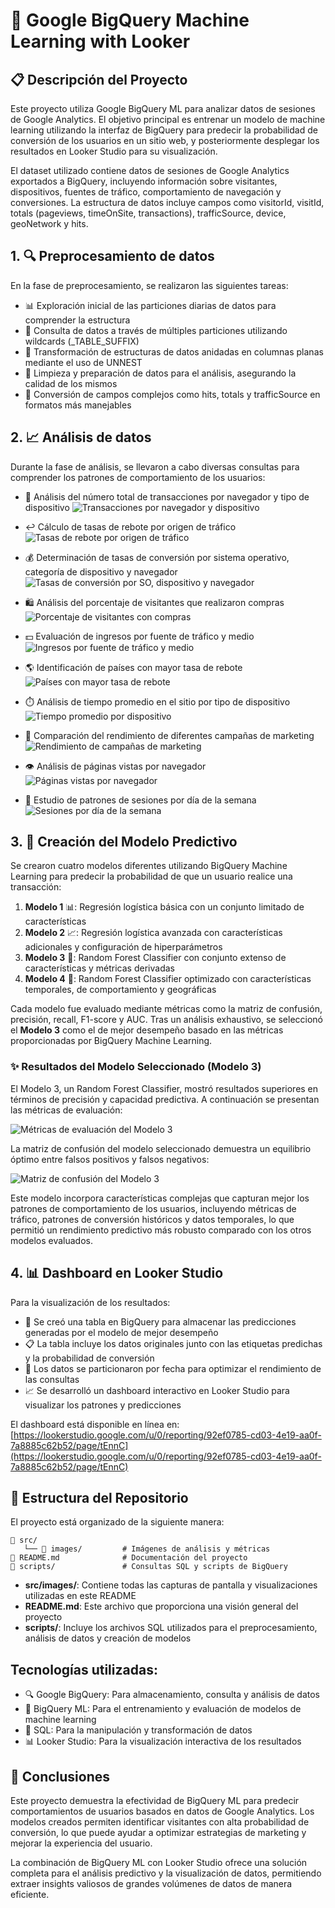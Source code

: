 # 🚀 Google BigQuery Machine Learning with Looker

## 📋 Descripción del Proyecto

Este proyecto utiliza Google BigQuery ML para analizar datos de sesiones de Google Analytics. El objetivo principal es entrenar un modelo de machine learning utilizando la interfaz de BigQuery para predecir la probabilidad de conversión de los usuarios en un sitio web, y posteriormente desplegar los resultados en Looker Studio para su visualización.

El dataset utilizado contiene datos de sesiones de Google Analytics exportados a BigQuery, incluyendo información sobre visitantes, dispositivos, fuentes de tráfico, comportamiento de navegación y conversiones. La estructura de datos incluye campos como visitorId, visitId, totals (pageviews, timeOnSite, transactions), trafficSource, device, geoNetwork y hits.

## 1. 🔍 Preprocesamiento de datos

En la fase de preprocesamiento, se realizaron las siguientes tareas:

- 📊 Exploración inicial de las particiones diarias de datos para comprender la estructura
- 🔎 Consulta de datos a través de múltiples particiones utilizando wildcards (_TABLE_SUFFIX)
- 🔄 Transformación de estructuras de datos anidadas en columnas planas mediante el uso de UNNEST
- 🧹 Limpieza y preparación de datos para el análisis, asegurando la calidad de los mismos
- 🔧 Conversión de campos complejos como hits, totals y trafficSource en formatos más manejables

## 2. 📈 Análisis de datos

Durante la fase de análisis, se llevaron a cabo diversas consultas para comprender los patrones de comportamiento de los usuarios:

- 🛒 Análisis del número total de transacciones por navegador y tipo de dispositivo
  ![Transacciones por navegador y dispositivo](src/images/1.JPG)

- ↩️ Cálculo de tasas de rebote por origen de tráfico
  ![Tasas de rebote por origen de tráfico](src/images/2.JPG)

- 💰 Determinación de tasas de conversión por sistema operativo, categoría de dispositivo y navegador
  ![Tasas de conversión por SO, dispositivo y navegador](src/images/3.JPG)

- 🛍️ Análisis del porcentaje de visitantes que realizaron compras
  ![Porcentaje de visitantes con compras](src/images/4.JPG)

- 💵 Evaluación de ingresos por fuente de tráfico y medio
  ![Ingresos por fuente de tráfico y medio](src/images/5.JPG)

- 🌎 Identificación de países con mayor tasa de rebote
  ![Países con mayor tasa de rebote](src/images/6.JPG)

- ⏱️ Análisis de tiempo promedio en el sitio por tipo de dispositivo
  ![Tiempo promedio por dispositivo](src/images/7.JPG)

- 📣 Comparación del rendimiento de diferentes campañas de marketing
  ![Rendimiento de campañas de marketing](src/images/8.JPG)

- 👁️ Análisis de páginas vistas por navegador
  ![Páginas vistas por navegador](src/images/9.JPG)

- 📅 Estudio de patrones de sesiones por día de la semana
  ![Sesiones por día de la semana](src/images/10.JPG)

## 3. 🤖 Creación del Modelo Predictivo

Se crearon cuatro modelos diferentes utilizando BigQuery Machine Learning para predecir la probabilidad de que un usuario realice una transacción:

1. **Modelo 1** 📊: Regresión logística básica con un conjunto limitado de características
2. **Modelo 2** 📈: Regresión logística avanzada con características adicionales y configuración de hiperparámetros
3. **Modelo 3** 🌲: Random Forest Classifier con conjunto extenso de características y métricas derivadas
4. **Modelo 4** 🌳: Random Forest Classifier optimizado con características temporales, de comportamiento y geográficas

Cada modelo fue evaluado mediante métricas como la matriz de confusión, precisión, recall, F1-score y AUC. Tras un análisis exhaustivo, se seleccionó el **Modelo 3** como el de mejor desempeño basado en las métricas proporcionadas por BigQuery Machine Learning.

### ✨ Resultados del Modelo Seleccionado (Modelo 3)

El Modelo 3, un Random Forest Classifier, mostró resultados superiores en términos de precisión y capacidad predictiva. A continuación se presentan las métricas de evaluación:

![Métricas de evaluación del Modelo 3](src/images/Metrics.JPG)

La matriz de confusión del modelo seleccionado demuestra un equilibrio óptimo entre falsos positivos y falsos negativos:

![Matriz de confusión del Modelo 3](src/images/Matriz_confusion_third_model.JPG)

Este modelo incorpora características complejas que capturan mejor los patrones de comportamiento de los usuarios, incluyendo métricas de tráfico, patrones de conversión históricos y datos temporales, lo que permitió un rendimiento predictivo más robusto comparado con los otros modelos evaluados.

## 4. 📊 Dashboard en Looker Studio

Para la visualización de los resultados:

- 📁 Se creó una tabla en BigQuery para almacenar las predicciones generadas por el modelo de mejor desempeño
- 📋 La tabla incluye los datos originales junto con las etiquetas predichas y la probabilidad de conversión
- 📅 Los datos se particionaron por fecha para optimizar el rendimiento de las consultas
- 📈 Se desarrolló un dashboard interactivo en Looker Studio para visualizar los patrones y predicciones

El dashboard está disponible en línea en: [https://lookerstudio.google.com/u/0/reporting/92ef0785-cd03-4e19-aa0f-7a8885c62b52/page/tEnnC](https://lookerstudio.google.com/u/0/reporting/92ef0785-cd03-4e19-aa0f-7a8885c62b52/page/tEnnC)

## 📂 Estructura del Repositorio

El proyecto está organizado de la siguiente manera:

```
📁 src/
   └── 📁 images/         # Imágenes de análisis y métricas
📄 README.md              # Documentación del proyecto
📁 scripts/               # Consultas SQL y scripts de BigQuery 
```

- **src/images/**: Contiene todas las capturas de pantalla y visualizaciones utilizadas en este README
- **README.md**: Este archivo que proporciona una visión general del proyecto
- **scripts/**: Incluye los archivos SQL utilizados para el preprocesamiento, análisis de datos y creación de modelos

## Tecnologías utilizadas:

- 🔍 Google BigQuery: Para almacenamiento, consulta y análisis de datos
- 🧠 BigQuery ML: Para el entrenamiento y evaluación de modelos de machine learning
- 📝 SQL: Para la manipulación y transformación de datos
- 📊 Looker Studio: Para la visualización interactiva de los resultados

## 🎯 Conclusiones

Este proyecto demuestra la efectividad de BigQuery ML para predecir comportamientos de usuarios basados en datos de Google Analytics. Los modelos creados permiten identificar visitantes con alta probabilidad de conversión, lo que puede ayudar a optimizar estrategias de marketing y mejorar la experiencia del usuario.

La combinación de BigQuery ML con Looker Studio ofrece una solución completa para el análisis predictivo y la visualización de datos, permitiendo extraer insights valiosos de grandes volúmenes de datos de manera eficiente.
